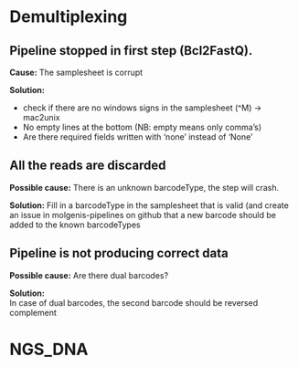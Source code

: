 # Demultiplexing
## Pipeline stopped in first step (Bcl2FastQ). 

**Cause:** The samplesheet is corrupt

**Solution:** 
- check if there are no windows signs in the samplesheet (^M) → mac2unix
- No empty lines at the bottom (NB: empty means only comma’s)
- Are there required fields written with ‘none’ instead of ‘None’

## All the reads are discarded

**Possible cause:** There is an unknown barcodeType, the step will crash.

**Solution:** 
Fill in a barcodeType in the samplesheet that is valid (and create an issue in molgenis-pipelines on github that a new barcode should be added to the known barcodeTypes


## Pipeline is not producing correct data

**Possible cause:**	Are there dual barcodes?

**Solution:**	
In case of dual barcodes, the second barcode should be reversed complement

# NGS_DNA
